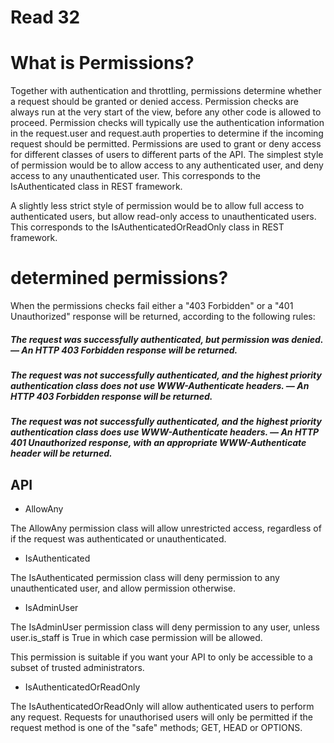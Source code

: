 # Read 32

# What is Permissions?

Together with authentication and throttling, permissions determine whether a request should be granted or denied access.
Permission checks are always run at the very start of the view, before any other code is allowed to proceed. Permission checks will typically use the authentication information in the request.user and request.auth properties to determine if the incoming request should be permitted. Permissions are used to grant or deny access for different classes of users to different parts of the API. The simplest style of permission would be to allow access to any authenticated user, and deny access to any unauthenticated user. This corresponds to the IsAuthenticated class in REST framework.

A slightly less strict style of permission would be to allow full access to authenticated users, but allow read-only access to unauthenticated users. This corresponds to the IsAuthenticatedOrReadOnly class in REST framework.

# determined permissions?

When the permissions checks fail either a "403 Forbidden" or a "401 Unauthorized" response will be returned, according to the following rules:

##### The request was successfully authenticated, but permission was denied. — An HTTP 403 Forbidden response will be returned.
##### The request was not successfully authenticated, and the highest priority authentication class does not use WWW-Authenticate headers. — An HTTP 403 Forbidden response will be returned.
##### The request was not successfully authenticated, and the highest priority authentication class does use WWW-Authenticate headers. — An HTTP 401 Unauthorized response, with an appropriate WWW-Authenticate header will be returned.


## API

- AllowAny

The AllowAny permission class will allow unrestricted access, regardless of if the request was authenticated or unauthenticated.

- IsAuthenticated

The IsAuthenticated permission class will deny permission to any unauthenticated user, and allow permission otherwise.


- IsAdminUser

The IsAdminUser permission class will deny permission to any user, unless user.is_staff is True in which case permission will be allowed.

This permission is suitable if you want your API to only be accessible to a subset of trusted administrators.

- IsAuthenticatedOrReadOnly

The IsAuthenticatedOrReadOnly will allow authenticated users to perform any request. Requests for unauthorised users will only be permitted if the request method is one of the "safe" methods; GET, HEAD or OPTIONS.

